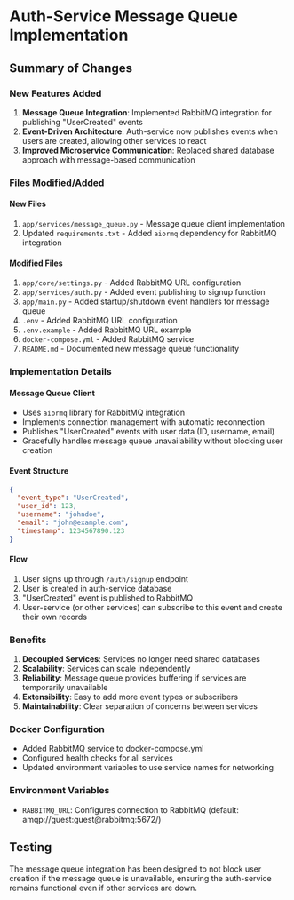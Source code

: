 # Auth-Service Message Queue Implementation

## Summary of Changes

### New Features Added
1. **Message Queue Integration**: Implemented RabbitMQ integration for publishing "UserCreated" events
2. **Event-Driven Architecture**: Auth-service now publishes events when users are created, allowing other services to react
3. **Improved Microservice Communication**: Replaced shared database approach with message-based communication

### Files Modified/Added

#### New Files
1. `app/services/message_queue.py` - Message queue client implementation
2. Updated `requirements.txt` - Added `aiormq` dependency for RabbitMQ integration

#### Modified Files
1. `app/core/settings.py` - Added RabbitMQ URL configuration
2. `app/services/auth.py` - Added event publishing to signup function
3. `app/main.py` - Added startup/shutdown event handlers for message queue
4. `.env` - Added RabbitMQ URL configuration
5. `.env.example` - Added RabbitMQ URL example
6. `docker-compose.yml` - Added RabbitMQ service
7. `README.md` - Documented new message queue functionality

### Implementation Details

#### Message Queue Client
- Uses `aiormq` library for RabbitMQ integration
- Implements connection management with automatic reconnection
- Publishes "UserCreated" events with user data (ID, username, email)
- Gracefully handles message queue unavailability without blocking user creation

#### Event Structure
```json
{
  "event_type": "UserCreated",
  "user_id": 123,
  "username": "johndoe",
  "email": "john@example.com",
  "timestamp": 1234567890.123
}
```

#### Flow
1. User signs up through `/auth/signup` endpoint
2. User is created in auth-service database
3. "UserCreated" event is published to RabbitMQ
4. User-service (or other services) can subscribe to this event and create their own records

### Benefits
1. **Decoupled Services**: Services no longer need shared databases
2. **Scalability**: Services can scale independently
3. **Reliability**: Message queue provides buffering if services are temporarily unavailable
4. **Extensibility**: Easy to add more event types or subscribers
5. **Maintainability**: Clear separation of concerns between services

### Docker Configuration
- Added RabbitMQ service to docker-compose.yml
- Configured health checks for all services
- Updated environment variables to use service names for networking

### Environment Variables
- `RABBITMQ_URL`: Configures connection to RabbitMQ (default: amqp://guest:guest@rabbitmq:5672/)

## Testing
The message queue integration has been designed to not block user creation if the message queue is unavailable, ensuring the auth-service remains functional even if other services are down.